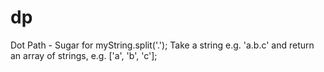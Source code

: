 # dp
Dot Path - Sugar for myString.split('.'); Take a string e.g. 'a.b.c' and return an array of strings, e.g. ['a', 'b', 'c'];

